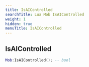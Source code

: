 ```yaml
---
title: IsAIControlled
searchTitle: Lua Mob IsAIControlled
weight: 1
hidden: true
menuTitle: IsAIControlled
---
```

## IsAIControlled
```lua
Mob:IsAIControlled(); -- bool
```